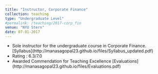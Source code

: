 ```yaml
---
title: "Instructor, Corporate Finance"
collection: teaching
type: "Undergraduate Level"
#permalink: /teaching/2017-corp_fin
venue: "NYU Stern"
date: 07-01-2017
---
```


<ul>
  <li>Sole instructor for the undergraduate course in Corporate Finance. [Syllabus](http://manasagopal23.github.io/files/Syllabus_updated.pdf) </li> 
  <li>Rating : 6.3/7.0</li> 
  <li>Awarded Commendation for Teaching Excellence [Evaluations](http://manasagopal23.github.io/files/Evaluations.pdf) </li>  
</ul>


